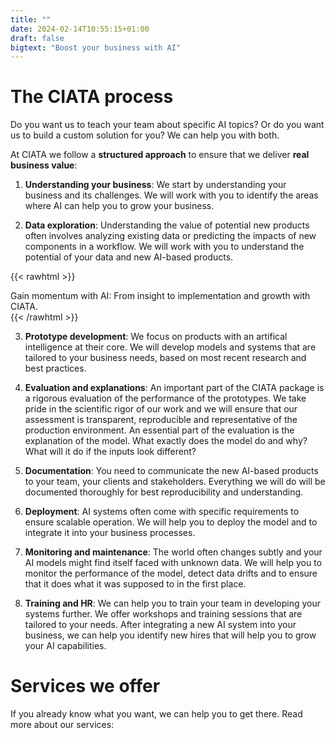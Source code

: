 ```yaml
---
title: ""
date: 2024-02-14T10:55:15+01:00
draft: false
bigtext: "Boost your business with AI"
---
```

# The CIATA process
Do you want us to teach your team about specific AI topics? Or do you want us to build a custom solution for you? We can help you with both. 

At CIATA we follow a **structured approach** to ensure that we deliver **real business value**:

1. **Understanding your business**: We start by understanding your business and its challenges. We will work with you to identify the areas where AI can help you to grow your business.

2. **Data exploration**: Understanding the value of potential new products often involves analyzing existing data or predicting the impacts of new components in a workflow. We will work with you to understand the potential of your data and new AI-based products.

{{< rawhtml >}}
<div class="pull-quote">Gain momentum with AI: From insight to implementation and growth with CIATA.</div>
{{< /rawhtml >}}

3. **Prototype development**: We focus on products with an artifical intelligence at their core. We will develop models and systems that are tailored to your business needs, based on most recent research and best practices. 

4. **Evaluation and explanations**: An important part of the CIATA package is a rigorous evaluation of the performance of the prototypes. We take pride in the scientific rigor of our work and we will ensure that our assessment is transparent, reproducible and representative of the production environment. An essential part of the evaluation is the explanation of the model. What exactly does the model do and why? What will it do if the inputs look different?

5. **Documentation**: You need to communicate the new AI-based products to your team, your clients and stakeholders. Everything we will do will be documented thoroughly for best reproducibility and understanding.

6. **Deployment**: AI systems often come with specific requirements to ensure scalable operation. We will help you to deploy the model and to integrate it into your business processes.

7. **Monitoring and maintenance**: The world often changes subtly and your AI models might find itself faced with unknown data. We will help you to monitor the performance of the model, detect data drifts and to ensure that it does what it was supposed to in the first place.

8. **Training and HR**: We can help you to train your team in developing your systems further. We offer workshops and training sessions that are tailored to your needs. After integrating a new AI system into your business, we can help you identify new hires that will help you to grow your AI capabilities.

# Services we offer
If you already know what you want, we can help you to get there. Read more about our services:
